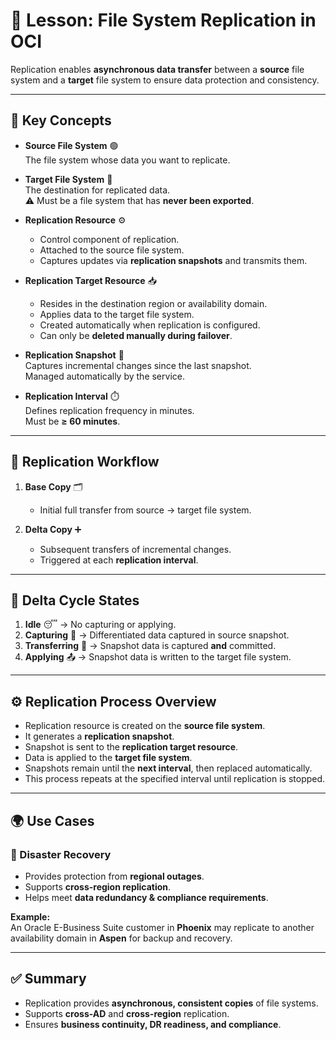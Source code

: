 # 📂 Lesson: File System Replication in OCI

Replication enables **asynchronous data transfer** between a **source** file system and a **target** file system to ensure data protection and consistency.

---

## 🔑 Key Concepts

- **Source File System** 🟢  
  The file system whose data you want to replicate.  

- **Target File System** 🎯  
  The destination for replicated data.  
  ⚠️ Must be a file system that has **never been exported**.  

- **Replication Resource** ⚙️  
  - Control component of replication.  
  - Attached to the source file system.  
  - Captures updates via **replication snapshots** and transmits them.  

- **Replication Target Resource** 📥  
  - Resides in the destination region or availability domain.  
  - Applies data to the target file system.  
  - Created automatically when replication is configured.  
  - Can only be **deleted manually during failover**.  

- **Replication Snapshot** 📸  
  Captures incremental changes since the last snapshot.  
  Managed automatically by the service.  

- **Replication Interval** ⏱️  
  Defines replication frequency in minutes.  
  Must be **≥ 60 minutes**.  

---

## 🔄 Replication Workflow

1. **Base Copy** 🗂️  
   - Initial full transfer from source → target file system.  

2. **Delta Copy** ➕  
   - Subsequent transfers of incremental changes.  
   - Triggered at each **replication interval**.  

---

## 🔁 Delta Cycle States

1. **Idle** 😴 → No capturing or applying.  
2. **Capturing** 📝 → Differentiated data captured in source snapshot.  
3. **Transferring** 🚚 → Snapshot data is captured **and** committed.  
4. **Applying** 📤 → Snapshot data is written to the target file system.  

---

## ⚙️ Replication Process Overview

- Replication resource is created on the **source file system**.  
- It generates a **replication snapshot**.  
- Snapshot is sent to the **replication target resource**.  
- Data is applied to the **target file system**.  
- Snapshots remain until the **next interval**, then replaced automatically.  
- This process repeats at the specified interval until replication is stopped.  

---

## 🌍 Use Cases

### 🔐 Disaster Recovery  
- Provides protection from **regional outages**.  
- Supports **cross-region replication**.  
- Helps meet **data redundancy & compliance requirements**.  

**Example:**  
An Oracle E-Business Suite customer in **Phoenix** may replicate to another availability domain in **Aspen** for backup and recovery.  

---

## ✅ Summary
- Replication provides **asynchronous, consistent copies** of file systems.  
- Supports **cross-AD** and **cross-region** replication.  
- Ensures **business continuity, DR readiness, and compliance**.  

